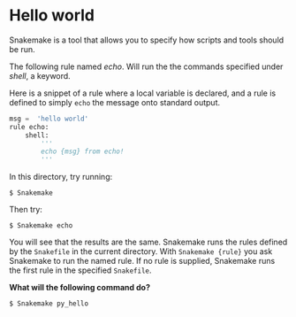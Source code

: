 # Hello world

Snakemake is a tool that allows you to specify how scripts and tools should be run.

The following rule named *echo*. Will run the the commands specified under *shell*, a keyword.

Here is a snippet of a rule where a local variable is declared, and a rule is defined to simply `echo` the message onto standard output.

``` Python
msg =  'hello world'
rule echo:
    shell:
        '''
        echo {msg} from echo!
        '''
```

In this directory, try running:
	
	$ Snakemake

Then try:

	$ Snakemake echo

You will see that the results are the same. Snakemake runs the rules defined by the `Snakefile` in the current directory. With `Snakemake {rule}` you ask Snakemake to run the named rule. If no rule is supplied, Snakemake runs the first rule in the specified `Snakefile`.

**What will the following command do?**

	$ Snakemake py_hello
